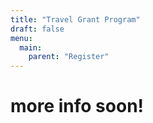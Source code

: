 ```yaml
---
title: "Travel Grant Program"
draft: false
menu:
  main:
    parent: "Register"
---
```


# more info soon!